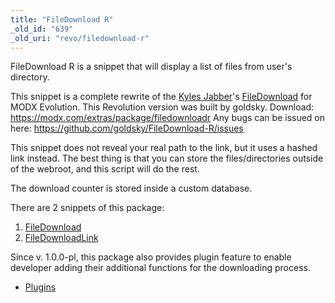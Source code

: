 ```yaml
---
title: "FileDownload R"
_old_id: "639"
_old_uri: "revo/filedownload-r"
---
```


FileDownload R is a snippet that will display a list of files from user's directory.

This snippet is a complete rewrite of the [Kyles Jabber](http://muddydogpaws.com/)'s [FileDownload](http://wiki.modxcms.com/index.php/FileDownload) for MODX Evolution.
This Revolution version was built by goldsky.
Download: <https://modx.com/extras/package/filedownloadr>
Any bugs can be issued on here: <https://github.com/goldsky/FileDownload-R/issues>

This snippet does not reveal your real path to the link, but it uses a hashed link instead.
The best thing is that you can store the files/directories outside of the webroot, and this script will do the rest.

The download counter is stored inside a custom database.

There are 2 snippets of this package:

1. [FileDownload](extras/filedownload-r/filedownload-r.filedownload "FileDownload R.FileDownload")
2. [FileDownloadLink](extras/filedownload-r/filedownload-r.filedownloadlink "FileDownload R.FileDownloadLink")

Since v. 1.0.0-pl, this package also provides plugin feature to enable developer adding their additional functions for the downloading process.

- [Plugins](extras/filedownload-r/filedownload-r.plugins "FileDownload R.Plugins")
